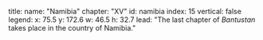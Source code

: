 title: 
    name: "Namibia"
    chapter: "XV"
id: namibia
index: 15
vertical: false
legend:
    x: 75.5
    y: 172.6
    w: 46.5
    h: 32.7
lead: "The last chapter of <em>Bantustan</em><br>takes place in the country of Namibia."